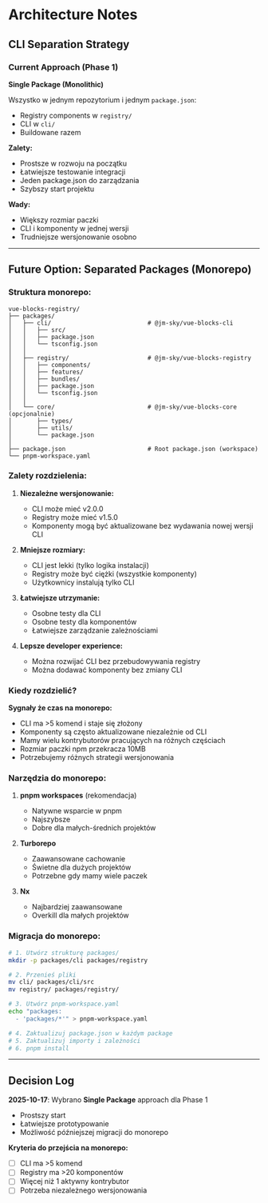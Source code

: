 # Architecture Notes

## CLI Separation Strategy

### Current Approach (Phase 1)
**Single Package (Monolithic)**

Wszystko w jednym repozytorium i jednym `package.json`:
- Registry components w `registry/`
- CLI w `cli/`
- Buildowane razem

**Zalety:**
- Prostsze w rozwoju na początku
- Łatwiejsze testowanie integracji
- Jeden package.json do zarządzania
- Szybszy start projektu

**Wady:**
- Większy rozmiar paczki
- CLI i komponenty w jednej wersji
- Trudniejsze wersjonowanie osobno

---

## Future Option: Separated Packages (Monorepo)

### Struktura monorepo:

```
vue-blocks-registry/
├── packages/
│   ├── cli/                           # @jm-sky/vue-blocks-cli
│   │   ├── src/
│   │   ├── package.json
│   │   └── tsconfig.json
│   │
│   ├── registry/                      # @jm-sky/vue-blocks-registry
│   │   ├── components/
│   │   ├── features/
│   │   ├── bundles/
│   │   ├── package.json
│   │   └── tsconfig.json
│   │
│   └── core/                          # @jm-sky/vue-blocks-core (opcjonalnie)
│       ├── types/
│       ├── utils/
│       └── package.json
│
├── package.json                       # Root package.json (workspace)
└── pnpm-workspace.yaml
```

### Zalety rozdzielenia:

1. **Niezależne wersjonowanie:**
   - CLI może mieć v2.0.0
   - Registry może mieć v1.5.0
   - Komponenty mogą być aktualizowane bez wydawania nowej wersji CLI

2. **Mniejsze rozmiary:**
   - CLI jest lekki (tylko logika instalacji)
   - Registry może być ciężki (wszystkie komponenty)
   - Użytkownicy instalują tylko CLI

3. **Łatwiejsze utrzymanie:**
   - Osobne testy dla CLI
   - Osobne testy dla komponentów
   - Łatwiejsze zarządzanie zależnościami

4. **Lepsze developer experience:**
   - Można rozwijać CLI bez przebudowywania registry
   - Można dodawać komponenty bez zmiany CLI

### Kiedy rozdzielić?

**Sygnały że czas na monorepo:**
- CLI ma >5 komend i staje się złożony
- Komponenty są często aktualizowane niezależnie od CLI
- Mamy wielu kontrybutorów pracujących na różnych częściach
- Rozmiar paczki npm przekracza 10MB
- Potrzebujemy różnych strategii wersjonowania

### Narzędzia do monorepo:

1. **pnpm workspaces** (rekomendacja)
   - Natywne wsparcie w pnpm
   - Najszybsze
   - Dobre dla małych-średnich projektów

2. **Turborepo**
   - Zaawansowane cachowanie
   - Świetne dla dużych projektów
   - Potrzebne gdy mamy wiele paczek

3. **Nx**
   - Najbardziej zaawansowane
   - Overkill dla małych projektów

### Migracja do monorepo:

```bash
# 1. Utwórz strukturę packages/
mkdir -p packages/cli packages/registry

# 2. Przenieś pliki
mv cli/ packages/cli/src
mv registry/ packages/registry/

# 3. Utwórz pnpm-workspace.yaml
echo "packages:
  - 'packages/*'" > pnpm-workspace.yaml

# 4. Zaktualizuj package.json w każdym package
# 5. Zaktualizuj importy i zależności
# 6. pnpm install
```

---

## Decision Log

**2025-10-17**: Wybrano **Single Package** approach dla Phase 1
- Prostszy start
- Łatwiejsze prototypowanie
- Możliwość późniejszej migracji do monorepo

**Kryteria do przejścia na monorepo:**
- [ ] CLI ma >5 komend
- [ ] Registry ma >20 komponentów
- [ ] Więcej niż 1 aktywny kontrybutor
- [ ] Potrzeba niezależnego wersjonowania
